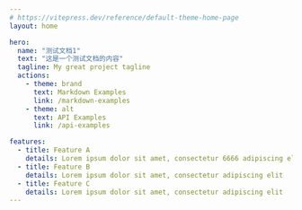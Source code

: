 ```yaml
---
# https://vitepress.dev/reference/default-theme-home-page
layout: home

hero:
  name: "测试文档1"
  text: "这是一个测试文档的内容"
  tagline: My great project tagline
  actions:
    - theme: brand
      text: Markdown Examples
      link: /markdown-examples
    - theme: alt
      text: API Examples
      link: /api-examples

features:
  - title: Feature A
    details: Lorem ipsum dolor sit amet, consectetur 6666 adipiscing elit
  - title: Feature B
    details: Lorem ipsum dolor sit amet, consectetur adipiscing elit
  - title: Feature C
    details: Lorem ipsum dolor sit amet, consectetur adipiscing elit
---
```


